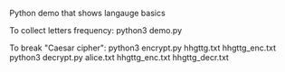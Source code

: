 Python demo that shows langauge basics


To collect letters frequency:
python3 demo.py

To break "Caesar cipher":
python3 encrypt.py hhgttg.txt hhgttg_enc.txt
python3 decrypt.py alice.txt hhgttg_enc.txt hhgttg_decr.txt

